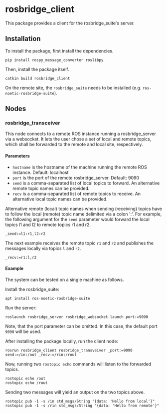 # rosbridge_client

This package provides a client for the rosbridge_suite's server.

## Installation

To install the package, first install the dependencies.
```
pip install rospy_message_converter roslibpy
```
Then, install the package itself.
```
catkin build rosbridge_client
```

On the remote site, the `rosbridge_suite` needs to be installed (e.g. `ros-noetic-rosbridge-suite`).

## Nodes

### rosbridge_transceiver

This node connects to a remote ROS instance running a rosbridge_server via a websocket.
It lets the user chose a set of local and remote topics, which shall be forwarded to the remote and local site, respectively.

#### Parameters

* ``hostname`` is the hostname of the machine running the remote ROS instance. Default: localhost
* ``port`` is the port of the remote rosbridge_server. Default: 9090
* ``send`` is a comma-separated list of local topics to forward. An alternative remote topic names can be provided.
* ``recv`` is a comma-separated list of remote topics to receive. An alternative local topic names can be provided.

Alternative remote (local) topic names when sending (receiving) topics have to follow the local (remote) topic name delimited via a colon ':'.
For example, the following argument for the ``send`` parameter would forward the local topics l1 and l2 to remote topics r1 and r2.
```
_send:=l1:r1,l2:r2
```
The next example receives the remote topic `r1` and `r2` and publishes the messages locally via topics `l` and `r2`.
```
_recv:=r1:l,r2
```

#### Example

The system can be tested on a single machine as follows.

Install the rosbridge_suite:
```
apt install ros-noetic-rosbridge-suite
```

Run the server:
```
roslaunch rosbridge_server rosbridge_websocket.launch port:=9090
```
Note, that the port parameter can be omitted.
In this case, the default port `9090` will be used.

After installing the package locally, run the client node:
```
rosrun rosbridge_client rosbridge_transveiver _port:=9090 send:=/in:/out _recv:=/rin:/rout
```

Now, running two `rostopic echo` commands will listen to the forwarded topics.
```
rostopic echo /out
rostopic echo /rout
```

Sending two messages will yield an output on the two topics above.
```
rostopic pub -1 -s /in std_msgs/String "{data: 'Hello from local'}"
rostopic pub -1 -s /rin std_msgs/String "{data: 'Hello from remote'}"
```

